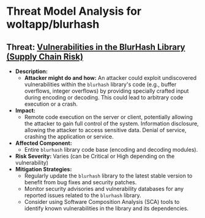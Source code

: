 # Threat Model Analysis for woltapp/blurhash

## Threat: [Vulnerabilities in the BlurHash Library (Supply Chain Risk)](./threats/vulnerabilities_in_the_blurhash_library__supply_chain_risk_.md)

* **Description:**
    * **Attacker might do and how:** An attacker could exploit undiscovered vulnerabilities within the `blurhash` library's code (e.g., buffer overflows, integer overflows) by providing specially crafted input during encoding or decoding. This could lead to arbitrary code execution or a crash.
* **Impact:**
    * Remote code execution on the server or client, potentially allowing the attacker to gain full control of the system. Information disclosure, allowing the attacker to access sensitive data. Denial of service, crashing the application or service.
* **Affected Component:**
    * Entire `blurhash` library code base (encoding and decoding modules).
* **Risk Severity:** Varies (can be Critical or High depending on the vulnerability)
* **Mitigation Strategies:**
    * Regularly update the `blurhash` library to the latest stable version to benefit from bug fixes and security patches.
    * Monitor security advisories and vulnerability databases for any reported issues related to the `blurhash` library.
    * Consider using Software Composition Analysis (SCA) tools to identify known vulnerabilities in the library and its dependencies.

